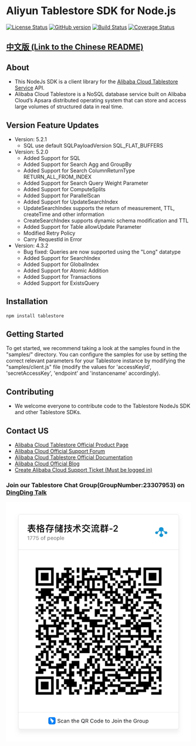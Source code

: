 # Aliyun Tablestore SDK for Node.js

[![License Status](https://img.shields.io/badge/license-apache2-brightgreen.svg)](https://travis-ci.org/aliyun/aliyun-tablestore-nodejs-sdk)
[![GitHub version](https://badge.fury.io/gh/aliyun%2Faliyun-tablestore-nodejs-sdk.svg)](https://badge.fury.io/gh/aliyun%2Faliyun-tablestore-nodejs-sdk)
[![Build Status](https://travis-ci.org/aliyun/aliyun-tablestore-nodejs-sdk.svg?branch=master)](https://travis-ci.org/aliyun/aliyun-tablestore-nodejs-sdk)
[![Coverage Status](https://coveralls.io/repos/github/aliyun/aliyun-tablestore-nodejs-sdk/badge.svg?branch=master)](https://coveralls.io/github/aliyun/aliyun-tablestore-nodejs-sdk?branch=master)

## [中文版 (Link to the Chinese README)](README.md)

## About
 - This NodeJs SDK is a client library for the [Alibaba Cloud Tablestore Service](http://www.aliyun.com/product/ots/) API.
 - Alibaba Cloud Tablestore is a NoSQL database service built on Alibaba Cloud’s Apsara distributed operating system that can store and access large volumes of structured data in real time.
 

## Version Feature Updates
- Version: 5.2.1
  - SQL use default SQLPayloadVersion SQL_FLAT_BUFFERS
- Version: 5.2.0
    - Added Support for SQL
    - Added Support for Search Agg and GroupBy
    - Added Support for Search ColumnReturnType RETURN_ALL_FROM_INDEX
    - Added Support for Search Query Weight Parameter
    - Added Support for ComputeSplits
    - Added Support for ParallelScan
    - Added Support for UpdateSearchIndex
    - UpdateSearchIndex supports the return of measurement, TTL, createTime and other information
    - CreateSearchIndex supports dynamic schema modification and TTL
    - Added Support for Table allowUpdate Parameter
    - Modified Retry Policy
    - Carry RequestId in Error
 - Version: 4.3.2 
   - Bug fixed: Queries are now supported using the "Long" datatype
   - Added Support for SearchIndex
   - Added Support for GlobalIndex
   - Added Support for Atomic Addition
   - Added Support for Transactions
   - Added Support for ExistsQuery

## Installation

```sh
npm install tablestore
```

## Getting Started
To get started, we recommend taking a look at the samples found in the "samples/" directory. 
You can configure the samples for use by setting the correct relevant parameters for your Tablestore instance by modifying the "samples/client.js" file (modify the values for 'accessKeyId', 'secretAccessKey', 'endpoint' and 'instancename' accordingly).



## Contributing
 - We welcome everyone to contribute code to the Tablestore NodeJs SDK and other Tablestore SDKs.

## Contact US
- [Alibaba Cloud Tablestore Official Product Page](https://www.alibabacloud.com/product/table-store)
- [Alibaba Cloud Official Support Forum](https://www.alibabacloud.com/forum?)
- [Alibaba Cloud Tablestore Official Documentation](https://www.alibabacloud.com/help/product/27278.htm)
- [Alibaba Cloud Official Blog](https://www.alibabacloud.com/blog)
- [Create Alibaba Cloud Support Ticket (Must be logged in)](https://workorder.console.aliyun.com/#/ticket/createIndex)

### Join our Tablestore Chat Group(GroupNumber:23307953) on [DingDing Talk](https://www.dingtalk.com/en)
![Image text](img/QRCode-EN.png)
